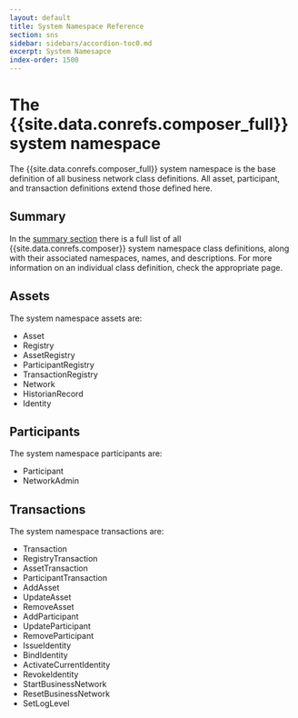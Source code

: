 ```yaml
---
layout: default
title: System Namespace Reference
section: sns
sidebar: sidebars/accordion-toc0.md
excerpt: System Namesapce
index-order: 1500
---
```


# The {{site.data.conrefs.composer_full}} system namespace

The {{site.data.conrefs.composer_full}} system namespace is the base definition of all business network class definitions. All asset, participant, and transaction definitions extend those defined here.

## Summary

In the [summary section](./01_summary.html) there is a full list of all {{site.data.conrefs.composer}} system namespace class definitions, along with their associated namespaces, names, and descriptions. For more information on an individual class definition, check the appropriate page.

## Assets

The system namespace assets are:

- Asset
- Registry
- AssetRegistry
- ParticipantRegistry
- TransactionRegistry
- Network
- HistorianRecord
- Identity

## Participants

The system namespace participants are:

- Participant
- NetworkAdmin

## Transactions

The system namespace transactions are:

- Transaction
- RegistryTransaction
- AssetTransaction
- ParticipantTransaction
- AddAsset
- UpdateAsset
- RemoveAsset
- AddParticipant
- UpdateParticipant
- RemoveParticipant
- IssueIdentity
- BindIdentity
- ActivateCurrentIdentity
- RevokeIdentity
- StartBusinessNetwork
- ResetBusinessNetwork
- SetLogLevel
